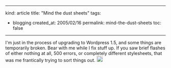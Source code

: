 -----
kind: article
title: "Mind the dust sheets"
tags:
- blogging
created_at: 2005/02/16
permalink: mind-the-dust-sheets
toc: false
-----

<p>
I'm just in the process of upgrading to Wordpress 1.5, and some things are temporarily broken. Bear with me while I fix stuff up. If you saw brief flashes of either nothing at all, 500 errors, or completely different stylesheets, that was me frantically trying to sort things out. <img src="http://www.rousette.org.uk/images/smileys/grin.gif" width="19" height="19" alt="grin" style="border:0;" />
</p>


